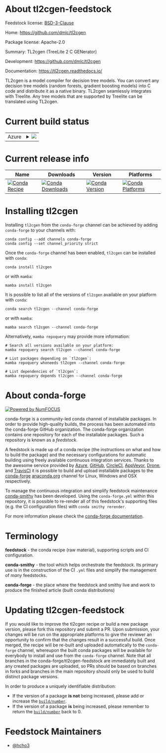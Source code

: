 About tl2cgen-feedstock
=======================

Feedstock license: [BSD-3-Clause](https://github.com/conda-forge/tl2cgen-feedstock/blob/main/LICENSE.txt)

Home: https://github.com/dmlc/tl2cgen

Package license: Apache-2.0

Summary: TL2cgen (TreeLite 2 C GENerator)

Development: https://github.com/dmlc/tl2cgen

Documentation: https://tl2cgen.readthedocs.io/

TL2cgen is a model compiler for decision tree models.
You can convert any decision tree models (random forests,
gradient boosting models) into C code and distribute it
as a native binary. TL2cgen seamlessly integrates with Treelite.
Any tree models that are supported by Treelite can be
translated using TL2cgen.


Current build status
====================


<table>
    
  <tr>
    <td>Azure</td>
    <td>
      <details>
        <summary>
          <a href="https://dev.azure.com/conda-forge/feedstock-builds/_build/latest?definitionId=19369&branchName=main">
            <img src="https://dev.azure.com/conda-forge/feedstock-builds/_apis/build/status/tl2cgen-feedstock?branchName=main">
          </a>
        </summary>
        <table>
          <thead><tr><th>Variant</th><th>Status</th></tr></thead>
          <tbody><tr>
              <td>linux_64_python3.10.____cpythonpython_implcpython</td>
              <td>
                <a href="https://dev.azure.com/conda-forge/feedstock-builds/_build/latest?definitionId=19369&branchName=main">
                  <img src="https://dev.azure.com/conda-forge/feedstock-builds/_apis/build/status/tl2cgen-feedstock?branchName=main&jobName=linux&configuration=linux%20linux_64_python3.10.____cpythonpython_implcpython" alt="variant">
                </a>
              </td>
            </tr><tr>
              <td>linux_64_python3.11.____cpythonpython_implcpython</td>
              <td>
                <a href="https://dev.azure.com/conda-forge/feedstock-builds/_build/latest?definitionId=19369&branchName=main">
                  <img src="https://dev.azure.com/conda-forge/feedstock-builds/_apis/build/status/tl2cgen-feedstock?branchName=main&jobName=linux&configuration=linux%20linux_64_python3.11.____cpythonpython_implcpython" alt="variant">
                </a>
              </td>
            </tr><tr>
              <td>linux_64_python3.8.____cpythonpython_implcpython</td>
              <td>
                <a href="https://dev.azure.com/conda-forge/feedstock-builds/_build/latest?definitionId=19369&branchName=main">
                  <img src="https://dev.azure.com/conda-forge/feedstock-builds/_apis/build/status/tl2cgen-feedstock?branchName=main&jobName=linux&configuration=linux%20linux_64_python3.8.____cpythonpython_implcpython" alt="variant">
                </a>
              </td>
            </tr><tr>
              <td>linux_64_python3.9.____73_pypypython_implpypy</td>
              <td>
                <a href="https://dev.azure.com/conda-forge/feedstock-builds/_build/latest?definitionId=19369&branchName=main">
                  <img src="https://dev.azure.com/conda-forge/feedstock-builds/_apis/build/status/tl2cgen-feedstock?branchName=main&jobName=linux&configuration=linux%20linux_64_python3.9.____73_pypypython_implpypy" alt="variant">
                </a>
              </td>
            </tr><tr>
              <td>linux_64_python3.9.____cpythonpython_implcpython</td>
              <td>
                <a href="https://dev.azure.com/conda-forge/feedstock-builds/_build/latest?definitionId=19369&branchName=main">
                  <img src="https://dev.azure.com/conda-forge/feedstock-builds/_apis/build/status/tl2cgen-feedstock?branchName=main&jobName=linux&configuration=linux%20linux_64_python3.9.____cpythonpython_implcpython" alt="variant">
                </a>
              </td>
            </tr><tr>
              <td>osx_64_python3.10.____cpythonpython_implcpython</td>
              <td>
                <a href="https://dev.azure.com/conda-forge/feedstock-builds/_build/latest?definitionId=19369&branchName=main">
                  <img src="https://dev.azure.com/conda-forge/feedstock-builds/_apis/build/status/tl2cgen-feedstock?branchName=main&jobName=osx&configuration=osx%20osx_64_python3.10.____cpythonpython_implcpython" alt="variant">
                </a>
              </td>
            </tr><tr>
              <td>osx_64_python3.11.____cpythonpython_implcpython</td>
              <td>
                <a href="https://dev.azure.com/conda-forge/feedstock-builds/_build/latest?definitionId=19369&branchName=main">
                  <img src="https://dev.azure.com/conda-forge/feedstock-builds/_apis/build/status/tl2cgen-feedstock?branchName=main&jobName=osx&configuration=osx%20osx_64_python3.11.____cpythonpython_implcpython" alt="variant">
                </a>
              </td>
            </tr><tr>
              <td>osx_64_python3.8.____cpythonpython_implcpython</td>
              <td>
                <a href="https://dev.azure.com/conda-forge/feedstock-builds/_build/latest?definitionId=19369&branchName=main">
                  <img src="https://dev.azure.com/conda-forge/feedstock-builds/_apis/build/status/tl2cgen-feedstock?branchName=main&jobName=osx&configuration=osx%20osx_64_python3.8.____cpythonpython_implcpython" alt="variant">
                </a>
              </td>
            </tr><tr>
              <td>osx_64_python3.9.____73_pypypython_implpypy</td>
              <td>
                <a href="https://dev.azure.com/conda-forge/feedstock-builds/_build/latest?definitionId=19369&branchName=main">
                  <img src="https://dev.azure.com/conda-forge/feedstock-builds/_apis/build/status/tl2cgen-feedstock?branchName=main&jobName=osx&configuration=osx%20osx_64_python3.9.____73_pypypython_implpypy" alt="variant">
                </a>
              </td>
            </tr><tr>
              <td>osx_64_python3.9.____cpythonpython_implcpython</td>
              <td>
                <a href="https://dev.azure.com/conda-forge/feedstock-builds/_build/latest?definitionId=19369&branchName=main">
                  <img src="https://dev.azure.com/conda-forge/feedstock-builds/_apis/build/status/tl2cgen-feedstock?branchName=main&jobName=osx&configuration=osx%20osx_64_python3.9.____cpythonpython_implcpython" alt="variant">
                </a>
              </td>
            </tr><tr>
              <td>win_64_python3.10.____cpythonpython_implcpython</td>
              <td>
                <a href="https://dev.azure.com/conda-forge/feedstock-builds/_build/latest?definitionId=19369&branchName=main">
                  <img src="https://dev.azure.com/conda-forge/feedstock-builds/_apis/build/status/tl2cgen-feedstock?branchName=main&jobName=win&configuration=win%20win_64_python3.10.____cpythonpython_implcpython" alt="variant">
                </a>
              </td>
            </tr><tr>
              <td>win_64_python3.11.____cpythonpython_implcpython</td>
              <td>
                <a href="https://dev.azure.com/conda-forge/feedstock-builds/_build/latest?definitionId=19369&branchName=main">
                  <img src="https://dev.azure.com/conda-forge/feedstock-builds/_apis/build/status/tl2cgen-feedstock?branchName=main&jobName=win&configuration=win%20win_64_python3.11.____cpythonpython_implcpython" alt="variant">
                </a>
              </td>
            </tr><tr>
              <td>win_64_python3.8.____cpythonpython_implcpython</td>
              <td>
                <a href="https://dev.azure.com/conda-forge/feedstock-builds/_build/latest?definitionId=19369&branchName=main">
                  <img src="https://dev.azure.com/conda-forge/feedstock-builds/_apis/build/status/tl2cgen-feedstock?branchName=main&jobName=win&configuration=win%20win_64_python3.8.____cpythonpython_implcpython" alt="variant">
                </a>
              </td>
            </tr><tr>
              <td>win_64_python3.9.____cpythonpython_implcpython</td>
              <td>
                <a href="https://dev.azure.com/conda-forge/feedstock-builds/_build/latest?definitionId=19369&branchName=main">
                  <img src="https://dev.azure.com/conda-forge/feedstock-builds/_apis/build/status/tl2cgen-feedstock?branchName=main&jobName=win&configuration=win%20win_64_python3.9.____cpythonpython_implcpython" alt="variant">
                </a>
              </td>
            </tr>
          </tbody>
        </table>
      </details>
    </td>
  </tr>
</table>

Current release info
====================

| Name | Downloads | Version | Platforms |
| --- | --- | --- | --- |
| [![Conda Recipe](https://img.shields.io/badge/recipe-tl2cgen-green.svg)](https://anaconda.org/conda-forge/tl2cgen) | [![Conda Downloads](https://img.shields.io/conda/dn/conda-forge/tl2cgen.svg)](https://anaconda.org/conda-forge/tl2cgen) | [![Conda Version](https://img.shields.io/conda/vn/conda-forge/tl2cgen.svg)](https://anaconda.org/conda-forge/tl2cgen) | [![Conda Platforms](https://img.shields.io/conda/pn/conda-forge/tl2cgen.svg)](https://anaconda.org/conda-forge/tl2cgen) |

Installing tl2cgen
==================

Installing `tl2cgen` from the `conda-forge` channel can be achieved by adding `conda-forge` to your channels with:

```
conda config --add channels conda-forge
conda config --set channel_priority strict
```

Once the `conda-forge` channel has been enabled, `tl2cgen` can be installed with `conda`:

```
conda install tl2cgen
```

or with `mamba`:

```
mamba install tl2cgen
```

It is possible to list all of the versions of `tl2cgen` available on your platform with `conda`:

```
conda search tl2cgen --channel conda-forge
```

or with `mamba`:

```
mamba search tl2cgen --channel conda-forge
```

Alternatively, `mamba repoquery` may provide more information:

```
# Search all versions available on your platform:
mamba repoquery search tl2cgen --channel conda-forge

# List packages depending on `tl2cgen`:
mamba repoquery whoneeds tl2cgen --channel conda-forge

# List dependencies of `tl2cgen`:
mamba repoquery depends tl2cgen --channel conda-forge
```


About conda-forge
=================

[![Powered by
NumFOCUS](https://img.shields.io/badge/powered%20by-NumFOCUS-orange.svg?style=flat&colorA=E1523D&colorB=007D8A)](https://numfocus.org)

conda-forge is a community-led conda channel of installable packages.
In order to provide high-quality builds, the process has been automated into the
conda-forge GitHub organization. The conda-forge organization contains one repository
for each of the installable packages. Such a repository is known as a *feedstock*.

A feedstock is made up of a conda recipe (the instructions on what and how to build
the package) and the necessary configurations for automatic building using freely
available continuous integration services. Thanks to the awesome service provided by
[Azure](https://azure.microsoft.com/en-us/services/devops/), [GitHub](https://github.com/),
[CircleCI](https://circleci.com/), [AppVeyor](https://www.appveyor.com/),
[Drone](https://cloud.drone.io/welcome), and [TravisCI](https://travis-ci.com/)
it is possible to build and upload installable packages to the
[conda-forge](https://anaconda.org/conda-forge) [anaconda.org](https://anaconda.org/)
channel for Linux, Windows and OSX respectively.

To manage the continuous integration and simplify feedstock maintenance
[conda-smithy](https://github.com/conda-forge/conda-smithy) has been developed.
Using the ``conda-forge.yml`` within this repository, it is possible to re-render all of
this feedstock's supporting files (e.g. the CI configuration files) with ``conda smithy rerender``.

For more information please check the [conda-forge documentation](https://conda-forge.org/docs/).

Terminology
===========

**feedstock** - the conda recipe (raw material), supporting scripts and CI configuration.

**conda-smithy** - the tool which helps orchestrate the feedstock.
                   Its primary use is in the construction of the CI ``.yml`` files
                   and simplify the management of *many* feedstocks.

**conda-forge** - the place where the feedstock and smithy live and work to
                  produce the finished article (built conda distributions)


Updating tl2cgen-feedstock
==========================

If you would like to improve the tl2cgen recipe or build a new
package version, please fork this repository and submit a PR. Upon submission,
your changes will be run on the appropriate platforms to give the reviewer an
opportunity to confirm that the changes result in a successful build. Once
merged, the recipe will be re-built and uploaded automatically to the
`conda-forge` channel, whereupon the built conda packages will be available for
everybody to install and use from the `conda-forge` channel.
Note that all branches in the conda-forge/tl2cgen-feedstock are
immediately built and any created packages are uploaded, so PRs should be based
on branches in forks and branches in the main repository should only be used to
build distinct package versions.

In order to produce a uniquely identifiable distribution:
 * If the version of a package **is not** being increased, please add or increase
   the [``build/number``](https://docs.conda.io/projects/conda-build/en/latest/resources/define-metadata.html#build-number-and-string).
 * If the version of a package **is** being increased, please remember to return
   the [``build/number``](https://docs.conda.io/projects/conda-build/en/latest/resources/define-metadata.html#build-number-and-string)
   back to 0.

Feedstock Maintainers
=====================

* [@hcho3](https://github.com/hcho3/)

